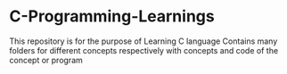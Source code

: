 # C-Programming-Learnings
This repository is for the purpose of Learning C language
Contains many folders for different concepts respectively with concepts and code of the concept or program

